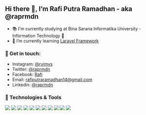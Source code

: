 ## Hi there 👋, I’m Rafi Putra Ramadhan - aka @raprmdn

- 📚 I'm currently studying at Bina Sarana Informatika University - Information Technology 🚀
- 🌱 I’m currently learning [Laravel Framework](https://github.com/laravel/laravel)

### 🚀 Get in touch:

- Instagram: [@rvimys](https://www.instagram.com/rvimys)
- Twitter: [@raprmdn](https://twitter.com/raprmdn)
- Facebook: [Rafi](https://www.facebook.com/rafiputra.ramadhan.1)
- Email: rafiputraramadhan14@gmail.com
- Linkedin: [@raprmdn](https://www.linkedin.com/in/raprmdn/)

### 🔧 Technologies & Tools
![](https://img.shields.io/badge/OS-Windows-informational?style=flat&logo=windows&logoColor=white&color=2bbc8a)
![](https://img.shields.io/badge/Tools-PHPStorm-informational?style=flat&logo=phpstorm&logoColor=white&color=2bbc8a)
![](https://img.shields.io/badge/Code-Laravel-informational?style=flat&logo=laravel&logoColor=white&color=2bbc8a)
![](https://img.shields.io/badge/Code-PHP-informational?style=flat&logo=php&logoColor=white&color=2bbc8a)
![](https://img.shields.io/badge/Code-JavaScript-informational?style=flat&logo=javascript&logoColor=white&color=2bbc8a)
![](https://img.shields.io/badge/Tools-VSCode-informational?style=flat&logo=visualstudiocode&logoColor=white&color=2bbc8a)
![](https://img.shields.io/badge/Tools-MySql-informational?style=flat&logo=mysql&logoColor=white&color=2bbc8a)
![](https://img.shields.io/badge/Tools-Postgres-informational?style=flat&logo=postgresql&logoColor=white&color=2bbc8a)
![](https://img.shields.io/badge/Tools-Laragon-informational?style=flat&logo=laragon&logoColor=white&color=2bbc8a)
![](https://img.shields.io/badge/Tools-Git-informational?style=flat&logo=git&logoColor=white&color=2bbc8a)
![](https://img.shields.io/badge/Tools-Github-informational?style=flat&logo=github&logoColor=white&color=2bbc8a)

